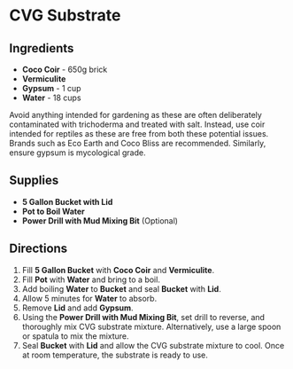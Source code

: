 # CVG Substrate

## Ingredients
- **Coco Coir** - 650g brick
- **Vermiculite**
- **Gypsum** - 1 cup
- **Water** - 18 cups

Avoid anything intended for gardening as these are often deliberately contaminated with
trichoderma and treated with salt. Instead, use coir intended for reptiles as these are free from both these potential issues. Brands such as Eco Earth and Coco Bliss are recommended. Similarly, ensure gypsum is mycological grade.

## Supplies
- **5 Gallon Bucket with Lid**
- **Pot to Boil Water**
- **Power Drill with Mud Mixing Bit** (Optional)

## Directions
1. Fill **5 Gallon Bucket** with **Coco Coir** and **Vermiculite**.
2. Fill **Pot** with **Water** and bring to a boil.
3. Add boiling **Water** to **Bucket** and seal **Bucket** with **Lid**.
4. Allow 5 minutes for **Water** to absorb.
5. Remove **Lid** and add **Gypsum**.
6. Using the **Power Drill with Mud Mixing Bit**, set drill to reverse, and thoroughly mix CVG substrate mixture. Alternatively, use a large spoon or spatula to mix the mixture.
7. Seal **Bucket** with **Lid** and allow the CVG substrate mixture to cool. Once at room temperature, the substrate is ready to use.
